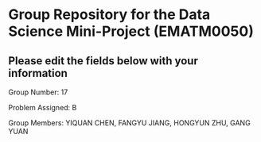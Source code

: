 # Group Repository for the Data Science Mini-Project (EMATM0050)

## Please edit the fields below with your information
Group Number: 17

Problem Assigned: B

Group Members: YIQUAN CHEN, FANGYU JIANG, HONGYUN ZHU, GANG YUAN

